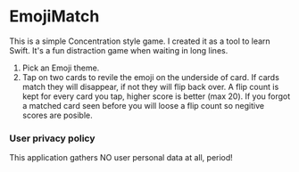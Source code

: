 # EmojiMatch
This is a simple Concentration style game. I created it as a tool to learn Swift. It's a fun distraction game when waiting in long lines.

1. Pick an Emoji theme.
2. Tap on two cards to revile the emoji on the underside of card. If cards match they will disappear, if not they will flip back over. A flip count is kept for every card you tap, higher score is better (max 20). If you forgot a matched card seen before you will loose a flip count so negitive scores are posible.

### User privacy policy
This application gathers NO user personal data at all, period!  

